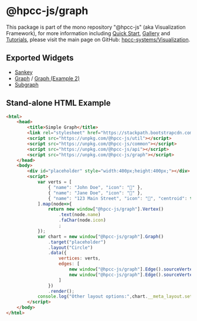 # @hpcc-js/graph
This package is part of the mono repository "@hpcc-js" (aka Visualization Framework), for more information including [Quick Start](https://github.com/hpcc-systems/Visualization/wiki/Quick-Start), [Gallery](https://raw.githack.com/hpcc-systems/Visualization/master/demos/gallery/gallery.html) and [Tutorials](https://github.com/hpcc-systems/Visualization/wiki/Tutorials), please visit the main page on GitHub:  [hpcc-systems/Visualization](https://github.com/hpcc-systems/Visualization).

## Exported Widgets
* [Sankey](https://rawgit.com/hpcc-systems/Visualization/master/demos/gallery/playground.html?./samples/graph/Sankey.js)
* [Graph](https://rawgit.com/hpcc-systems/Visualization/master/demos/gallery/playground.html?./samples/graph/Les%20Miserables.js) / [Graph (Example 2)](https://rawgit.com/hpcc-systems/Visualization/master/demos/gallery/playground.html?./samples/graph/Different%20Nodes.js)
* [Subgraph](https://rawgit.com/hpcc-systems/Visualization/master/demos/gallery/playground.html?./samples/graph/Custom%20Colors.js)

## Stand-alone HTML Example
```html
<html>
    <head>
        <title>Simple Graph</title>
        <link rel="stylesheet" href="https://stackpath.bootstrapcdn.com/font-awesome/4.7.0/css/font-awesome.min.css"/>
        <script src="https://unpkg.com/@hpcc-js/util"></script>
        <script src="https://unpkg.com/@hpcc-js/common"></script>
        <script src="https://unpkg.com/@hpcc-js/api"></script>
        <script src="https://unpkg.com/@hpcc-js/graph"></script>
    </head>
    <body>
        <div id="placeholder" style="width:400px;height:400px;"></div>
        <script>
            var verts = [
                { "name": "John Doe", "icon": "" },
                { "name": "Jane Doe", "icon": "" },
                { "name": "123 Main Street", "icon": "", "centroid": true }
            ].map(node=>{
                return new window["@hpcc-js/graph"].Vertex()
                    .text(node.name)
                    .faChar(node.icon)
                    ;
            });
            var chart = new window["@hpcc-js/graph"].Graph()
                .target("placeholder")
                .layout("Circle")
                .data({
                    vertices: verts,
                    edges: [
                        new window["@hpcc-js/graph"].Edge().sourceVertex(verts[2]).targetVertex(verts[0]),
                        new window["@hpcc-js/graph"].Edge().sourceVertex(verts[2]).targetVertex(verts[1]),
                    ]
                })
                .render();
            console.log("Other layout options:",chart.__meta_layout.set);
        </script>
    </body>
</html>
```